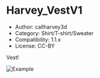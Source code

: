 # Harvey_VestV1

* Author: callharvey3d
* Category: Shirt/T-shirt/Sweater
* Compatibility: 1.1.x
* License: CC-BY

Vest! 

![Example](HarveyVestV1.png)

